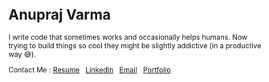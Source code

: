 # Anupraj Varma

I write code that sometimes works and occasionally helps humans. Now trying to build things so cool they might be slightly addictive (in a productive way 😅).


Contact Me :  <a href="https://drive.google.com/file/d/1pVIojU_VNk7zGARarRsN63oL_bHwU5Ck/view?usp=sharing">Resume</a>&nbsp;&nbsp;&nbsp;<a href="https://www.linkedin.com/in/anuprajvarma/">LinkedIn</a>&nbsp;&nbsp;&nbsp;<a href="mailto:private.anupraj1854@gmail.com">Email</a>&nbsp;&nbsp;&nbsp;<a href="https://anuprajverma1.netlify.app/">Portfolio</a>

